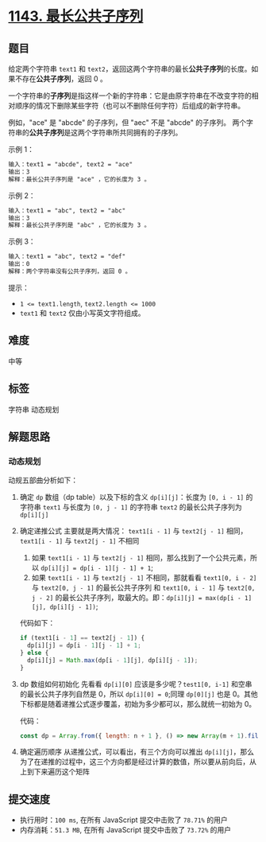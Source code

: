 # [1143. 最长公共子序列](https://leetcode-cn.com/problems/longest-common-subsequence/)

## 题目

给定两个字符串 `text1` 和 `text2`，返回这两个字符串的最长**公共子序列**的长度。如果不存在**公共子序列**，返回 0 。

一个字符串的**子序列**是指这样一个新的字符串：它是由原字符串在不改变字符的相对顺序的情况下删除某些字符（也可以不删除任何字符）后组成的新字符串。

例如，"ace" 是 "abcde" 的子序列，但 "aec" 不是 "abcde" 的子序列。
两个字符串的**公共子序列**是这两个字符串所共同拥有的子序列。

示例 1：

```txt
输入：text1 = "abcde", text2 = "ace"
输出：3
解释：最长公共子序列是 "ace" ，它的长度为 3 。
```

示例 2：

```txt
输入：text1 = "abc", text2 = "abc"
输出：3
解释：最长公共子序列是 "abc" ，它的长度为 3 。
```

示例 3：

```txt
输入：text1 = "abc", text2 = "def"
输出：0
解释：两个字符串没有公共子序列，返回 0 。
```

提示：

- `1 <= text1.length`, `text2.length <= 1000`
- `text1` 和 `text2` 仅由小写英文字符组成。

## 难度

中等

## 标签

字符串 动态规划

## 解题思路

### 动态规划

动规五部曲分析如下：

1. 确定 `dp` 数组（dp table）以及下标的含义
   `dp[i][j]`：长度为 `[0, i - 1]` 的字符串 `text1` 与长度为 `[0, j - 1]` 的字符串 `text2` 的最长公共子序列为 `dp[i][j]`
2. 确定递推公式
   主要就是两大情况： `text1[i - 1]` 与 `text2[j - 1]` 相同，`text1[i - 1]` 与 `text2[j - 1]` 不相同

   1. 如果 `text1[i - 1]` 与 `text2[j - 1]` 相同，那么找到了一个公共元素，所以 `dp[i][j] = dp[i - 1][j - 1] + 1`;
   2. 如果 `text1[i - 1]` 与 `text2[j - 1]` 不相同，那就看看 `text1[0, i - 2]` 与 `text2[0, j - 1]` 的最长公共子序列 和 `text1[0, i - 1]` 与 `text2[0, j - 2]` 的最长公共子序列，取最大的。即：`dp[i][j] = max(dp[i - 1][j], dp[i][j - 1])`;

   代码如下：

   ```js
   if (text1[i - 1] == text2[j - 1]) {
     dp[i][j] = dp[i - 1][j - 1] + 1;
   } else {
     dp[i][j] = Math.max(dp[i - 1][j], dp[i][j - 1]);
   }
   ```

3. dp 数组如何初始化
   先看看 `dp[i][0]` 应该是多少呢？`test1[0, i-1]` 和空串的最长公共子序列自然是 0，所以 `dp[i][0] = 0`;同理 `dp[0][j]` 也是 0。其他下标都是随着递推公式逐步覆盖，初始为多少都可以，那么就统一初始为 0。

   代码：

   ```js
   const dp = Array.from({ length: n + 1 }, () => new Array(m + 1).fill(0));
   ```

4. 确定遍历顺序
   从递推公式，可以看出，有三个方向可以推出 `dp[i][j]`，那么为了在递推的过程中，这三个方向都是经过计算的数值，所以要从前向后，从上到下来遍历这个矩阵

## 提交速度

- 执行用时：`100 ms`, 在所有 JavaScript 提交中击败了 `78.71%` 的用户
- 内存消耗：`51.3 MB`, 在所有 JavaScript 提交中击败了 `73.72%` 的用户
